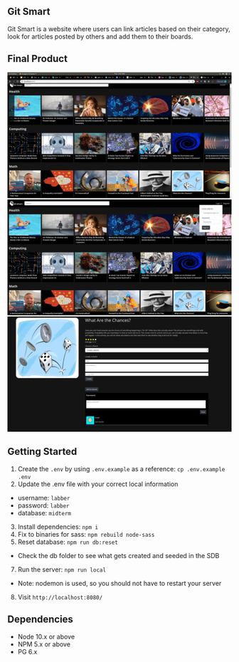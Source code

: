 
## Git Smart

Git Smart is a website where users can link articles based on their category, look for articles posted by others and add them to their boards.

## Final Product

!["Home"](https://github.com/dennis-yin/resource-wall/blob/master/screenshots/01.png?raw=true )
!["Screenshot of users URLs page"](https://github.com/dennis-yin/resource-wall/blob/master/screenshots/03.png?raw=true )
!["Screenshot of adding a new URL page"](https://github.com/dennis-yin/resource-wall/blob/master/screenshots/02.png?raw=true )

## Getting Started

1. Create the `.env` by using `.env.example` as a reference: `cp .env.example .env`
2. Update the .env file with your correct local information 
  - username: `labber` 
  - password: `labber` 
  - database: `midterm`
3. Install dependencies: `npm i`
4. Fix to binaries for sass: `npm rebuild node-sass`
5. Reset database: `npm run db:reset`
  - Check the db folder to see what gets created and seeded in the SDB
7. Run the server: `npm run local`
  - Note: nodemon is used, so you should not have to restart your server
8. Visit `http://localhost:8080/`

## Dependencies

- Node 10.x or above
- NPM 5.x or above
- PG 6.x

